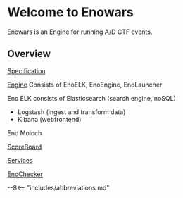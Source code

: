 # Welcome to Enowars

Enowars is an Engine for running A/D CTF events.

## Overview

[Specification](https://github.com/enowars/specification)

[Engine](https://github.com/enowars/EnoEngine)
Consists of EnoELK, EnoEngine, EnoLauncher

Eno ELK consists of
Elasticsearch (search engine, noSQL)

- Logstash (ingest and transform data)
- Kibana (webfrontend)

Eno Moloch

[ScoreBoard](https://github.com/enowars/EnoLandingPage)

[Services](https://github.com/enowars?q=enowars)

[EnoChecker](https://github.com/enowars/enochecker)


--8<-- "includes/abbreviations.md"